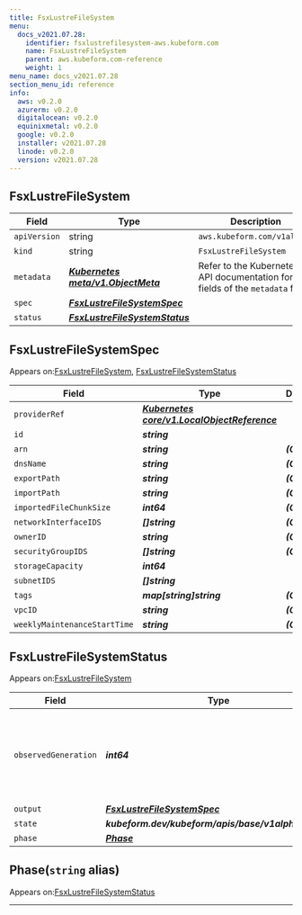 ```yaml
---
title: FsxLustreFileSystem
menu:
  docs_v2021.07.28:
    identifier: fsxlustrefilesystem-aws.kubeform.com
    name: FsxLustreFileSystem
    parent: aws.kubeform.com-reference
    weight: 1
menu_name: docs_v2021.07.28
section_menu_id: reference
info:
  aws: v0.2.0
  azurerm: v0.2.0
  digitalocean: v0.2.0
  equinixmetal: v0.2.0
  google: v0.2.0
  installer: v2021.07.28
  linode: v0.2.0
  version: v2021.07.28
---
```


## FsxLustreFileSystem
| Field | Type | Description |
| ------ | ----- | ----------- |
| `apiVersion` | string | `aws.kubeform.com/v1alpha1` |
|    `kind` | string | `FsxLustreFileSystem` |
| `metadata` | ***[Kubernetes meta/v1.ObjectMeta](https://v1-18.docs.kubernetes.io/docs/reference/generated/kubernetes-api/v1.18/#objectmeta-v1-meta)***|Refer to the Kubernetes API documentation for the fields of the `metadata` field.|
| `spec` | ***[FsxLustreFileSystemSpec](#fsxlustrefilesystemspec)***||
| `status` | ***[FsxLustreFileSystemStatus](#fsxlustrefilesystemstatus)***||
## FsxLustreFileSystemSpec

Appears on:[FsxLustreFileSystem](#fsxlustrefilesystem), [FsxLustreFileSystemStatus](#fsxlustrefilesystemstatus)

| Field | Type | Description |
| ------ | ----- | ----------- |
| `providerRef` | ***[Kubernetes core/v1.LocalObjectReference](https://v1-18.docs.kubernetes.io/docs/reference/generated/kubernetes-api/v1.18/#localobjectreference-v1-core)***||
| `id` | ***string***||
| `arn` | ***string***| ***(Optional)*** |
| `dnsName` | ***string***| ***(Optional)*** |
| `exportPath` | ***string***| ***(Optional)*** |
| `importPath` | ***string***| ***(Optional)*** |
| `importedFileChunkSize` | ***int64***| ***(Optional)*** |
| `networkInterfaceIDS` | ***[]string***| ***(Optional)*** |
| `ownerID` | ***string***| ***(Optional)*** |
| `securityGroupIDS` | ***[]string***| ***(Optional)*** |
| `storageCapacity` | ***int64***||
| `subnetIDS` | ***[]string***||
| `tags` | ***map[string]string***| ***(Optional)*** |
| `vpcID` | ***string***| ***(Optional)*** |
| `weeklyMaintenanceStartTime` | ***string***| ***(Optional)*** |
## FsxLustreFileSystemStatus

Appears on:[FsxLustreFileSystem](#fsxlustrefilesystem)

| Field | Type | Description |
| ------ | ----- | ----------- |
| `observedGeneration` | ***int64***| ***(Optional)*** Resource generation, which is updated on mutation by the API Server.|
| `output` | ***[FsxLustreFileSystemSpec](#fsxlustrefilesystemspec)***| ***(Optional)*** |
| `state` | ***kubeform.dev/kubeform/apis/base/v1alpha1.State***| ***(Optional)*** |
| `phase` | ***[Phase](#phase)***| ***(Optional)*** |
## Phase(`string` alias)

Appears on:[FsxLustreFileSystemStatus](#fsxlustrefilesystemstatus)

---
